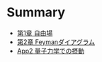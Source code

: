 # Summary

- [第1章 自由場](./chapter_1.md)
- [第2章 Feymanダイアグラム](./chapter_2.md)
- [App2 量子力学での摂動](./chapter_a2.md)
